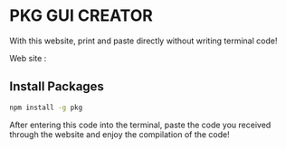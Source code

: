 # PKG GUI CREATOR
With this website, print and paste directly without writing terminal code!

Web site : 

## Install Packages

```sh
npm install -g pkg
```

After entering this code into the terminal, paste the code you received through the website and enjoy the compilation of the code!

